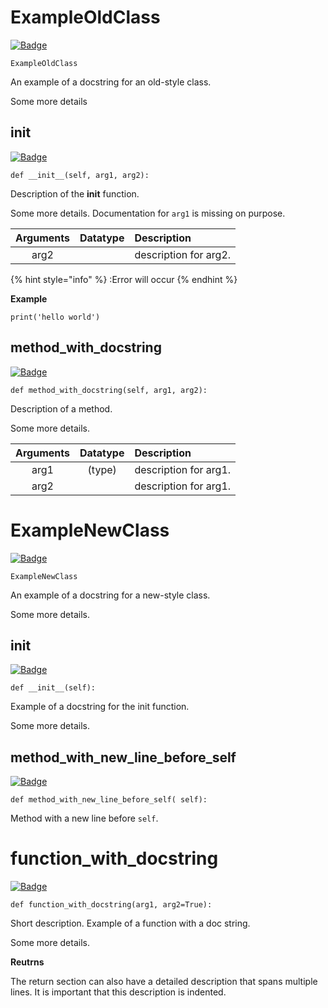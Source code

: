 # ExampleOldClass
[![Badge](https://img.shields.io/badge/View%20source%20on%20GitHub-black?style=for-the-badge&logo=github)](https://github.com/ariG23498/Aritra-Documentation/blob/master/demo.py#L25-L63)

`ExampleOldClass`

An example of a docstring for an old-style class.

Some more details












## __init__
[![Badge](https://img.shields.io/badge/View%20source%20on%20GitHub-black?style=for-the-badge&logo=github)](https://github.com/ariG23498/Aritra-Documentation/blob/master/demo.py#L32-L51)

`def __init__(self, arg1, arg2):`

Description of the __init__ function.

Some more details. Documentation for `arg1` is missing on purpose. 


| **Arguments** | **Datatype** | **Description** |
|:--:|:--:|:--|
|arg2||description for arg2.|




{% hint style="info" %}
:Error will occur
{% endhint %}



**Example**

```
print('hello world')
```


## method_with_docstring
[![Badge](https://img.shields.io/badge/View%20source%20on%20GitHub-black?style=for-the-badge&logo=github)](https://github.com/ariG23498/Aritra-Documentation/blob/master/demo.py#L53-L63)

`def method_with_docstring(self, arg1, arg2):`

Description of a method.

Some more details.


| **Arguments** | **Datatype** | **Description** |
|:--:|:--:|:--|
|arg1|(type)|description for arg1.|
|arg2||description for arg1.|










# ExampleNewClass
[![Badge](https://img.shields.io/badge/View%20source%20on%20GitHub-black?style=for-the-badge&logo=github)](https://github.com/ariG23498/Aritra-Documentation/blob/master/demo.py#L65-L85)

`ExampleNewClass`

An example of a docstring for a new-style class.

Some more details.













## __init__
[![Badge](https://img.shields.io/badge/View%20source%20on%20GitHub-black?style=for-the-badge&logo=github)](https://github.com/ariG23498/Aritra-Documentation/blob/master/demo.py#L72-L78)

`def __init__(self):`

Example of a docstring for the init function.

Some more details.












## method_with_new_line_before_self
[![Badge](https://img.shields.io/badge/View%20source%20on%20GitHub-black?style=for-the-badge&logo=github)](https://github.com/ariG23498/Aritra-Documentation/blob/master/demo.py#L80-L85)

`def method_with_new_line_before_self( self):`

Method with a new line before `self`.












# function_with_docstring
[![Badge](https://img.shields.io/badge/View%20source%20on%20GitHub-black?style=for-the-badge&logo=github)](https://github.com/ariG23498/Aritra-Documentation/blob/master/demo.py#L5-L23)

`def function_with_docstring(arg1, arg2=True):`

Short description.
Example of a function with a doc string.

Some more details.








**Reutrns**


The return section can also have a detailed description that spans
multiple lines. It is important that this description is indented.




